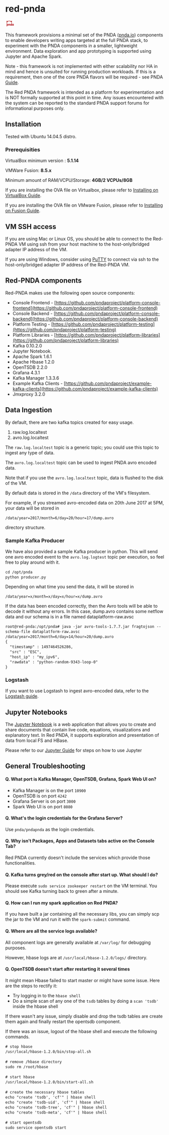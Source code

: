 # red-pnda

<img src="logo/pnda1r-trans.png" alt="Red PNDA logo" style="width: 30px;"/>

This framework provisions a minimal set of the PNDA ([pnda.io](http://pnda.io)) components to enable developers writing apps targeted at the full PNDA stack, to experiment with the PNDA components in a smaller, lightweight environment. Data exploration and app prototyping is supported using Jupyter and Apache Spark. 

Note - this framework is not implemented with either scalability nor HA in mind and hence is unsuited for running production workloads. If this is a requirement, then one of the core PNDA flavors will be required - see PNDA [Guide](http://pnda.io/guide).

The Red PNDA framework is intended as a platform for experimentation and is NOT formally supported at this point in time. Any issues encountered with the system can be reported to the standard PNDA support forums for informational purposes only.

## Installation

Tested with Ubuntu 14.04.5 distro.

### Prerequisities
VirtualBox minimum version : **5.1.14**

VMWare Fusion: **8.5.x**

Minimum amount of RAM/VCPU/Storage: **4GB/2 VCPUs/8GB**

If you are installing the OVA file on Virtualbox, please refer to [Installing on VirtualBox Guide](installing_on_vbox_guide.md).

If you are installing the OVA file on VMware Fusion, please refer to [Installing on Fusion Guide](installing_on_fusion_guide.md).

## VM SSH access

If you are using Mac or Linux OS, you should be able to connect to the Red-PNDA VM using ssh from your host machine to the host-only/bridged adapter IP address of the VM. 

If you are using Windows, consider using [PuTTY](http://www.putty.org) to connect via ssh to the host-only/bridged adapter IP address of the Red-PNDA VM.

## Red-PNDA components

Red-PNDA makes use the following open source components:

* Console Frontend - [https://github.com/pndaproject/platform-console-frontend](https://github.com/pndaproject/platform-console-frontend)
* Console Backend - [https://github.com/pndaproject/platform-console-backend](https://github.com/pndaproject/platform-console-backend)
* Platform Testing - [https://github.com/pndaproject/platform-testing](https://github.com/pndaproject/platform-testing)
* Platform Libraries - [https://github.com/pndaproject/platform-libraries](https://github.com/pndaproject/platform-libraries)
* Kafka 0.10.2.0
* Jupyter Notebook.
* Apache Spark 1.6.1
* Apache Hbase 1.2.0
* OpenTSDB 2.2.0
* Grafana 4.3.1 
* Kafka Manager 1.3.3.6
* Example Kafka Clients - [https://github.com/pndaproject/example-kafka-clients](https://github.com/pndaproject/example-kafka-clients)
* Jmxproxy 3.2.0

## Data Ingestion

By default, there are two kafka topics created for easy usage.

1. raw.log.localtest
2. avro.log.localtest

The `raw.log.localtest` topic is a generic topic; you could use this topic to ingest any type of data.

The `avro.log.localtest` topic can be used to ingest PNDA avro encoded data.

Note that if you use the `avro.log.localtest` topic, data is flushed to the disk of the VM.

By default data is stored in the `/data` directory of the VM's filesystem.

For example, if you streamed avro-encoded data on 20th June 2017 at 5PM, your data will be stored in

    /data/year=2017/month=6/day=20/hour=17/dump.avro
     
 directory structure.

### Sample Kafka Producer

We have also provided a sample Kafka producer in python. This will send one avro encoded event to the `avro.log.logtest` topic per execution, so feel free to play around with it.

    cd /opt/pnda
    python producer.py
    
Depending on what time you send the data, it will be stored in

    /data/year=x/month=x/day=x/hour=x/dump.avro
    
If the data has been encoded correctly, then the Avro tools will be able to decode it without any errors. In this case, dump.avro contains some netflow data and our schema is in a file named dataplatform-raw.avsc

    root@red-pnda:/opt/pnda# java -jar avro-tools-1.7.7.jar fragtojson --schema-file dataplatform-raw.avsc /data/year=2017/month=6/day=14/hour=20/dump.avro
    {
      "timestamp" : 1497464526286,
      "src" : "ESC",
      "host_ip" : "my_ipv6",
      "rawdata" : "python-random-9343-loop-0"
    }

### Logstash

If you want to use Logstash to ingest avro-encoded data, refer to the [Logstash guide](Logstash_guide.md).

## Jupyter Notebooks

The [Jupyter Notebook](http://jupyter.org) is a web application that allows you to create and share documents that contain live code, equations, visualizations and explanatory text. In Red PNDA, it supports exploration and presentation of data from local FS and HBase.

Please refer to our [Jupyter Guide](jupyter_guide.md) for steps on how to use Jupyter


## General Troubleshooting

#### Q. What port is Kafka Manager, OpenTSDB, Grafana, Spark Web UI on?

* Kafka Manager is on the port `10900` 
* OpenTSDB is on port `4242`
* Grafana Server is on port `3000`
* Spark Web UI is on port `8080`

#### Q. What's the login credentials for the Grafana Server?

Use `pnda/pndapnda` as the login credentials.

#### Q. Why isn't Packages, Apps and Datasets tabs active on the Console Tab?

Red PNDA currently doesn't include the services which provide those functionalities.

#### Q. Kafka turns grey/red on the console after start up. What should I do?

 Please execute `sudo service zookeeper restart` on the VM terminal. You should see Kafka turning back to green after a minute.

#### Q. How can I run my spark application on Red PNDA?

If you have built a jar containing all the necessary libs, you can simply scp the jar to the VM and run it with the `spark-submit` command.

#### Q. Where are all the service logs available?

All component logs are generally available at `/var/log/` for debugging purposes. 

However, hbase logs are at `/usr/local/hbase-1.2.0/logs/` directory.


#### Q. OpenTSDB doesn't start after restarting it several times

It might mean Hbase failed to start master or might have some issue.
Here are the steps to rectify it:

* Try logging in to the `hbase shell`
* Do a simple scan of any one of the `tsdb` tables by doing a `scan 'tsdb'` inside the hbase shell

If there wasn't any issue, simply disable and drop the tsdb tables are create them again and finally restart the opentsdb component.

If there was an issue, logout of the hbase shell and execute the following commands.

    # stop hbase
    /usr/local/hbase-1.2.0/bin/stop-all.sh
    
    # remove /hbase directory
    sudo rm /root/hbase
    
    # start hbase
    /usr/local/hbase-1.2.0/bin/start-all.sh

    # create the necessary hbase tables
    echo "create 'tsdb', 'cf'" | hbase shell
    echo "create 'tsdb-uid', 'cf'" | hbase shell
    echo "create 'tsdb-tree', 'cf'" | hbase shell
    echo "create 'tsdb-meta', 'cf'" | hbase shell

    # start opentsdb 
    sudo service opentsdb start